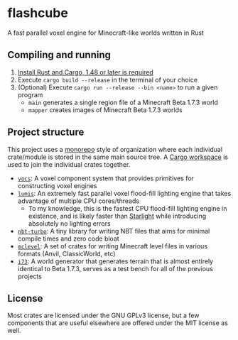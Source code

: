 # flashcube

A fast parallel voxel engine for Minecraft-like worlds written in Rust

## Compiling and running

1. [Install Rust and Cargo, 1.48 or later is required](https://www.rust-lang.org/tools/install)
2. Execute `cargo build --release` in the terminal of your choice
3. (Optional) Execute `cargo run --release --bin <name>` to run a given program
	* `main` generates a single region file of a Minecraft Beta 1.7.3 world
	* `mapper` creates images of Minecraft Beta 1.7.3 worlds


## Project structure

This project uses a [monorepo](https://en.wikipedia.org/wiki/Monorepo) style of organization where each individual crate/module is stored in the same main source tree. A [Cargo workspace](https://doc.rust-lang.org/book/ch14-03-cargo-workspaces.html) is used to join the individual crates together.

* [`vocs`](vocs/README.md): A voxel component system that provides primitives for constructing voxel engines
* [`lumis`](lumis/README.md): An extremely fast parallel voxel flood-fill lighting engine that takes advantage of multiple CPU cores/threads
	* To my knowledge, this is the fastest CPU flood-fill lighting engine in existence, and is likely faster than [Starlight](https://github.com/Spottedleaf/Starlight) while introducing absolutely no lighting errors
* [`nbt-turbo`](nbt-turbo/README.md): A tiny library for writing NBT files that aims for minimal compile times and zero code bloat
* [`mclevel`](mclevel/README.md): A set of crates for writing Minecraft level files in various formats (Anvil, ClassicWorld, etc)
* [`i73`](i73/README.md): A world generator that generates terrain that is almost entirely identical to Beta 1.7.3, serves as a test bench for all of the previous projects


## License

Most crates are licensed under the GNU GPLv3 license, but a few components that are useful elsewhere are offered under the MIT license as well.
